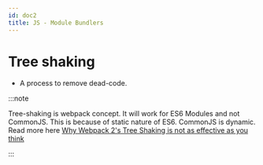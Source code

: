 ```yaml
---
id: doc2
title: JS - Module Bundlers
---
```


# Tree shaking

- A process to remove dead-code.

:::note

Tree-shaking is webpack concept. It will work for ES6 Modules and not CommonJS. 
This is because of static nature of ES6. CommonJS is dynamic. 
Read more here [Why Webpack 2's Tree Shaking is not as effective as you think](https://advancedweb.hu/why-webpack-2s-tree-shaking-is-not-as-effective-as-you-think/)

:::



